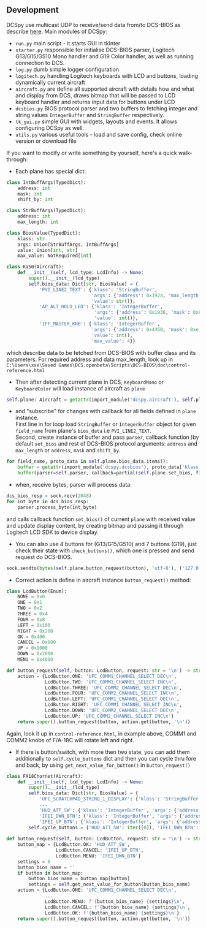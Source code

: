 ## Development
DCSpy use multicast UDP to receive/send data from/to DCS-BIOS as describe [here](https://github.com/DCSFlightpanels/dcs-bios/blob/master/Scripts/DCS-BIOS/doc/developerguide.adoc).
Main modules of DCSpy:
* `run.py` main script - it starts GUI in tkinter
* `starter.py` responsible for initialise DCS-BIOS parser, Logitech G13/G15/G510 Mono handler and G19 Color handler, as well as running connection to DCS.
* `log.py` dumb simple logger configuration
* `logitech.py` handling Logitech keyboards with LCD and buttons, loading dynamically current aircraft
* `aircraft.py` are define all supported aircraft with details how and what and display from DCS, draws bitmap that will be passed to LCD keyboard handler and returns input data for buttons under LCD
* `dcsbios.py` BIOS protocol parser and two buffers to fetching integer and string values `IntegerBuffer` and `StringBuffer` respectively.
* `tk_gui.py` simple GUI with widgets, layouts and events. It allows configuring DCSpy as well.
* `utils.py` various useful tools - load and save config, check online version or download file

If you want to modify or write something by yourself, here's a quick walk-through:
* Each plane has special dict:
```python
class IntBuffArgs(TypedDict):
    address: int
    mask: int
    shift_by: int

class StrBuffArgs(TypedDict):
    address: int
    max_length: int

class BiosValue(TypedDict):
    klass: str
    args: Union[StrBuffArgs, IntBuffArgs]
    value: Union[int, str]
    max_value: NotRequired[int]

class Ka50(Aircraft):
    def __init__(self, lcd_type: LcdInfo) -> None:
        super().__init__(lcd_type)
        self.bios_data: Dict[str, BiosValue] = {
            'PVI_LINE2_TEXT': {'klass': 'StringBuffer',
                               'args': {'address': 0x192a, 'max_length': 6},
                               'value': str()},
            'AP_ALT_HOLD_LED': {'klass': 'IntegerBuffer',
                                'args': {'address': 0x1936, 'mask': 0x8000, 'shift_by': 0xf},
                                'value': int()},
            'IFF_MASTER_KNB': {'klass': 'IntegerBuffer',
                               'args': {'address': 0x4450, 'mask': 0xe, 'shift_by': 0x1},
                               'value': int(),
                               'max_value': 4}}
```
which describe data to be fetched from DCS-BIOS with buffer class and its parameters. For required address and data max_length, look up in `C:\Users\xxx\Saved Games\DCS.openbeta\Scripts\DCS-BIOS\doc\control-reference.html`
* Then after detecting current plane in DCS, `KeyboardMono` or `KeyboardColor` will load instance of aircraft as `plane`
```python
self.plane: Aircraft = getattr(import_module('dcspy.aircraft'), self.plane_name)(self.lcd)
```
* and "subscribe" for changes with callback for all fields defined in `plane` instance.  
  First line in for loop load `StringBuffer` or `IntegerBuffer` object for given `field_name` from plane's `bios_data` i.e `PVI_LINE2_TEXT`.  
  Second, create instance of buffer and pass `parser`, callback function )by default `set_bios` and rest of DCS-BIOS protocol arguments: `address` and `max_length` or `address`, `mask` and `shift_by`.
```python
for field_name, proto_data in self.plane.bios_data.items():
    buffer = getattr(import_module('dcspy.dcsbios'), proto_data['klass'])
    buffer(parser=self.parser, callback=partial(self.plane.set_bios, field_name), **proto_data['args'])
```
* when, receive bytes, parser will process data:
```python
dcs_bios_resp = sock.recv(2048)
for int_byte in dcs_bios_resp:
    parser.process_byte(int_byte)
```
and calls callback function `set_bios()` of current `plane` with received value and update display content, by creating bitmap and passing it through Logitech LCD SDK to device display.

* You can also use 4 buttons for (G13/G15/G510) and 7 buttons (G19), just check their state with `check_buttons()`, which one is pressed and send request do DCS-BIOS.
```python
sock.sendto(bytes(self.plane.button_request(button), 'utf-8'), ('127.0.0.1', 7778))
```
* Correct action is define in aircraft instance `button_request()` method:
```python
class LcdButton(Enum):
    NONE = 0x0
    ONE = 0x1
    TWO = 0x2
    THREE = 0x4
    FOUR = 0x8
    LEFT = 0x100
    RIGHT = 0x200
    OK = 0x400
    CANCEL = 0x800
    UP = 0x1000
    DOWN = 0x2000
    MENU = 0x4000

def button_request(self, button: LcdButton, request: str = '\n') -> str:
    action = {LcdButton.ONE: 'UFC_COMM1_CHANNEL_SELECT DEC\n',
              LcdButton.TWO: 'UFC_COMM1_CHANNEL_SELECT INC\n',
              LcdButton.THREE: 'UFC_COMM2_CHANNEL_SELECT DEC\n',
              LcdButton.FOUR: 'UFC_COMM2_CHANNEL_SELECT INC\n',
              LcdButton.LEFT: 'UFC_COMM1_CHANNEL_SELECT DEC\n',
              LcdButton.RIGHT: 'UFC_COMM1_CHANNEL_SELECT INC\n',
              LcdButton.DOWN: 'UFC_COMM2_CHANNEL_SELECT DEC\n',
              LcdButton.UP: 'UFC_COMM2_CHANNEL_SELECT INC\n'}
    return super().button_request(button, action.get(button, '\n'))
```
Again, look it up in `control-reference.html`, in example above, COMM1 and COMM2 knobs of F/A-18C will rotate left and right.

* If there is button/switch, with more then two state, you can add them additionally to `self.cycle_buttons` dict and then you can cycle thru fore and back, by using `get_next_value_for_button()` in `button_request()`

```python
class FA18Chornet(Aircraft):
    def __init__(self, lcd_type: LcdInfo) -> None:
        super().__init__(lcd_type)
        self.bios_data: Dict[str, BiosValue] = {
            'UFC_SCRATCHPAD_STRING_1_DISPLAY': {'klass': 'StringBuffer', 'args': {'address': 0x744e, 'max_length': 2}, 'value': ''},
            ...
            'HUD_ATT_SW': {'klass': 'IntegerBuffer', 'args': {'address': 0x742e, 'mask': 0x300, 'shift_by': 0x8}, 'value': int(), 'max_value': 2},
            'IFEI_DWN_BTN': {'klass': 'IntegerBuffer', 'args': {'address': 0x7466, 'mask': 0x10, 'shift_by': 0x4}, 'value': int(), 'max_value': 1},
            'IFEI_UP_BTN': {'klass': 'IntegerBuffer', 'args': {'address': 0x7466, 'mask': 0x8, 'shift_by': 0x3}, 'value': int(), 'max_value': 1}}
        self.cycle_buttons = {'HUD_ATT_SW': iter([0]), 'IFEI_DWN_BTN': iter([0]), 'IFEI_UP_BTN': iter([0])}
        
def button_request(self, button: LcdButton, request: str = '\n') -> str:
    button_map = {LcdButton.OK: 'HUD_ATT_SW', 
                  LcdButton.CANCEL: 'IFEI_UP_BTN', 
                  LcdButton.MENU: 'IFEI_DWN_BTN'}
    settings = 0
    button_bios_name = ''
    if button in button_map:
        button_bios_name = button_map[button]
        settings = self.get_next_value_for_button(button_bios_name)
    action = {LcdButton.ONE: 'UFC_COMM1_CHANNEL_SELECT DEC\n',
              ...
              LcdButton.MENU: f'{button_bios_name} {settings}\n',
              LcdButton.CANCEL: f'{button_bios_name} {settings}\n',
              LcdButton.OK: f'{button_bios_name} {settings}\n'}
    return super().button_request(button, action.get(button, '\n'))
```